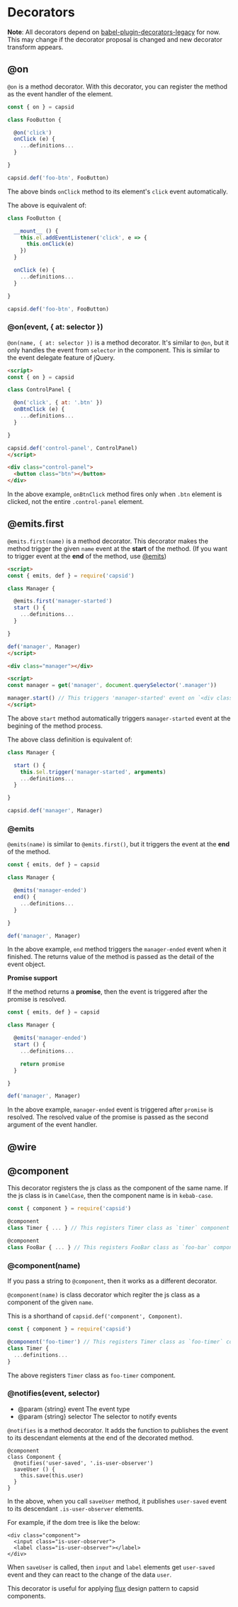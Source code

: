 # Decorators

**Note**: All decorators depend on [babel-plugin-decorators-legacy](https://npm.im/babel-plugin-decorators-legacy) for now. This may change if the decorator proposal is changed and new decorator transform appears.

## @on

`@on` is a method decorator. With this decorator, you can register the method as the event handler of the element.

```js
const { on } = capsid

class FooButton {

  @on('click')
  onClick (e) {
    ...definitions...
  }

}

capsid.def('foo-btn', FooButton)
```

The above binds `onClick` method to its element's `click` event automatically.

The above is equivalent of:

```js
class FooButton {

  __mount__ () {
    this.el.addEventListener('click', e => {
      this.onClick(e)
    })
  }

  onClick (e) {
    ...definitions...
  }

}

capsid.def('foo-btn', FooButton)
```

### @on(event, { at: selector })

`@on(name, { at: selector })` is a method decorator. It's similar to `@on`, but it only handles the event from `selector` in the component. This is similar to the event delegate feature of jQuery.

```html
<script>
const { on } = capsid

class ControlPanel {

  @on('click', { at: '.btn' })
  onBtnClick (e) {
    ...definitions...
  }

}

capsid.def('control-panel', ControlPanel)
</script>

<div class="control-panel">
  <button class="btn"></button>
</div>
```

In the above example, `onBtnClick` method fires only when `.btn` element is clicked, not the entire `.control-panel` element.

## @emits.first

`@emits.first(name)` is a method decorator. This decorator makes the method trigger the given `name` event at the **start** of the method. (If you want to trigger event at the **end** of the method, use [@emits](#emits))

```html
<script>
const { emits, def } = require('capsid')

class Manager {

  @emits.first('manager-started')
  start () {
    ...definitions...
  }

}

def('manager', Manager)
</script>

<div class="manager"></div>

<script>
const manager = get('manager', document.querySelector('.manager'))

manager.start() // This triggers 'manager-started' event on `<div class="manager"></div>`.
</script>
```

The above `start` method automatically triggers `manager-started` event at the begining of the method process.

The above class definition is equivalent of:

```js
class Manager {

  start () {
    this.$el.trigger('manager-started', arguments)
    ...definitions...
  }

}

capsid.def('manager', Manager)
```

### @emits

`@emits(name)` is similar to `@emits.first()`, but it triggers the event at the **end** of the method.

```js
const { emits, def } = capsid

class Manager {

  @emits('manager-ended')
  end() {
    ...definitions...
  }

}

def('manager', Manager)
```

In the above example, `end` method triggers the `manager-ended` event when it finished. The returns value of the method is passed as the detail of the event object.

**Promise support**

If the method returns a **promise**, then the event is triggered after the promise is resolved.

```js
const { emits, def } = capsid

class Manager {

  @emits('manager-ended')
  start () {
    ...definitions...

    return promise
  }

}

def('manager', Manager)
```

In the above example, `manager-ended` event is triggered after `promise` is resolved. The resolved value of the promise is passed as the second argument of the event handler.

## @wire


## @component

This decorator registers the js class as the component of the same name. If the js class is in `CamelCase`, then the component name is in `kebab-case`.

```js
const { component } = require('capsid')

@component
class Timer { ... } // This registers Timer class as `timer` component

@component
class FooBar { ... } // This registers FooBar class as `foo-bar` component
```

### @component(name)

If you pass a string to `@component`, then it works as a different decorator.

`@component(name)` is class decorator which regiter the js class as a component of the given `name`.

This is a shorthand of `capsid.def('component', Component)`.

```js
const { component } = require('capsid')

@component('foo-timer') // This registers Timer class as `foo-timer` component.
class Timer {
  ...definitions...
}
```

The above registers `Timer` class as `foo-timer` component.

### @notifies(event, selector)

- @param {string} event The event type
- @param {string} selector The selector to notify events

`@notifies` is a method decorator. It adds the function to publishes the event to its descendant elements at the end of the decorated method.

```
@component
class Component {
  @notifies('user-saved', '.is-user-observer')
  saveUser () {
    this.save(this.user)
  }
}
```

In the above, when you call `saveUser` method, it publishes `user-saved` event to its descendant `.is-user-observer` elements.

For example, if the dom tree is like the below:

```
<div class="component">
  <input class="is-user-observer">
  <label class="is-user-observer"></label>
</div>
```

When `saveUser` is called, then `input` and `label` elements get `user-saved` event and they can react to the change of the data `user`.

This decorator is useful for applying [flux][] design pattern to capsid components.

[flux]: http://facebook.github.io/flux
